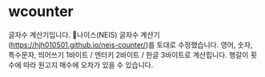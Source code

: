 # wcounter

글자수 계산기입니다.
🌊나이스(NEIS) 글자수 계산기(https://hjh010501.github.io/neis-counter/)를 토대로 수정했습니다. 
영어, 숫자, 특수문자, 띄어쓰기 1바이트 / 엔터키 2바이트 / 한글 3바이트로 계산힙니다.
행갈이 횟수에 따라 원고지 매수에 오차가 있을 수 있습니다.
